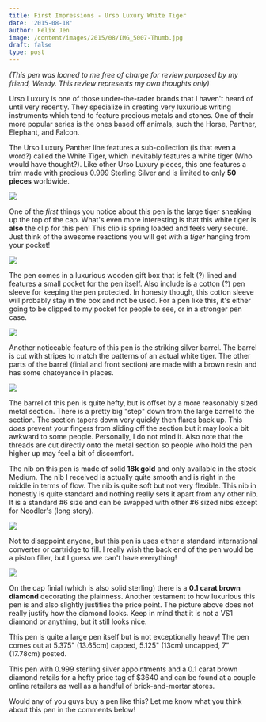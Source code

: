 ```yaml
---
title: First Impressions - Urso Luxury White Tiger
date: '2015-08-18'
author: Felix Jen
image: /content/images/2015/08/IMG_5007-Thumb.jpg
draft: false
type: post
---
```

*(This pen was loaned to me free of charge for review purposed by my friend, Wendy. This review represents my own thoughts only)*

Urso Luxury is one of those under-the-rader brands that I haven't heard of until very recently. They specialize in creating very luxurious writing instruments which tend to feature precious metals and stones. One of their more popular series is the ones based off animals, such the Horse, Panther, Elephant, and Falcon.

The Urso Luxury Panther line features a sub-collection (is that even a word?) called the White Tiger, which inevitably features a white tiger (Who would have thought?). Like other Urso Luxury pieces, this one features a trim made with precious 0.999 Sterling Silver and is limited to only **50 pieces** worldwide. 

![](/content/images/2015/08/IMG_5007.jpg)

One of the *first* things you notice about this pen is the large tiger sneaking up the top of the cap. What's even more interesting is that this white tiger is **also** the clip for this pen! This clip is spring loaded and feels very secure. Just think of the awesome reactions you will get with a *tiger* hanging from your pocket!

![](/content/images/2015/08/IMG_5008.jpg)

The pen comes in a luxurious wooden gift box that is felt (?) lined and features a small pocket for the pen itself. Also include is a cotton (?) pen sleeve for keeping the pen protected. In honesty though, this cotton sleeve will probably stay in the box and not be used. For a pen like this, it's either going to be clipped to my pocket for people to see, or in a stronger pen case. 

![](/content/images/2015/08/IMG_5009.jpg)

Another noticeable feature of this pen is the striking silver barrel. The barrel is cut with stripes to match the patterns of an actual white tiger. The other parts of the barrel (finial and front section) are made with a brown resin and has some chatoyance in places. 

![](/content/images/2015/08/IMG_5010.jpg)

The barrel of this pen is quite hefty, but is offset by a more reasonably sized metal section. There is a pretty big "step" down from the large barrel to the section. The section tapers down very quickly then flares back up. This *does* prevent your fingers from sliding off the section but it may look a bit awkward to some people. Personally, I do not mind it. Also note that the threads are cut directly onto the metal section so people who hold the pen higher up may feel a bit of discomfort. 

The nib on this pen is made of solid **18k gold** and only available in the stock Medium. The nib I received is actually quite smooth and is right in the middle in terms of flow. The nib is quite soft but not very flexible. This nib in honestly is quite standard and nothing really sets it apart from any other nib. It is a standard #6 size and can be swapped with other #6 sized nibs except for Noodler's (long story). 

![](/content/images/2015/08/IMG_5011.jpg)

Not to disappoint anyone, but this pen is uses either a standard international converter or cartridge to fill. I really wish the back end of the pen would be a piston filler, but I guess we can't have everything! 

![](/content/images/2015/08/IMG_5014.jpg)

On the cap finial (which is also solid sterling) there is a **0.1 carat brown diamond** decorating the plainness. Another testament to how luxurious this pen is and also slightly justifies the price point. The picture above does not really justify how the diamond looks. Keep in mind that it is not a VS1 diamond or anything, but it still looks nice.

This pen is quite a large pen itself but is not exceptionally heavy! The pen comes out at 5.375" (13.65cm) capped, 5.125" (13cm) uncapped, 7" (17.78cm) posted. 

This pen with 0.999 sterling silver appointments and a 0.1 carat brown diamond retails for a hefty price tag of $3640 and can be found at a couple online retailers as well as a handful of brick-and-mortar stores.

Would any of you guys buy a pen like this? Let me know what you think about this pen in the comments below!
